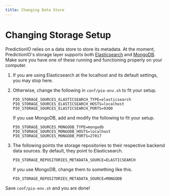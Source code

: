 ```yaml
---
title: Changing Data Store
---
```


Changing Storage Setup
===================

PredictionIO relies on a data store to store its metadata. At the moment, PredictionIO's storage layer supports both [Elasticsearch](http://www.elasticsearch.org/) and [MongoDB](http://www.mongodb.org/). Make sure you have one of these running and functioning properly on your computer.

1. If you are using Elasticsearch at the localhost and its default settings, you may stop here.

2. Otherwise, change the following in `conf/pio-env.sh` to fit your setup.

   ```
   PIO_STORAGE_SOURCES_ELASTICSEARCH_TYPE=elasticsearch
   PIO_STORAGE_SOURCES_ELASTICSEARCH_HOSTS=localhost
   PIO_STORAGE_SOURCES_ELASTICSEARCH_PORTS=9300
   ```

   If you use MongoDB, add and modify the following to fit your setup.

   ```
   PIO_STORAGE_SOURCES_MONGODB_TYPE=mongodb
   PIO_STORAGE_SOURCES_MONGODB_HOSTS=localhost
   PIO_STORAGE_SOURCES_MONGODB_PORTS=27017
   ```

3. The following points the storage repositories to their respective backend
   data sources. By default, they point to Elasticsearch.

   ```
   PIO_STORAGE_REPOSITORIES_METADATA_SOURCE=ELASTICSEARCH
   ```

   If you use MongoDB, change them to something like this.

   ```
   PIO_STORAGE_REPOSITORIES_METADATA_SOURCE=MONGODB
   ```

Save ``conf/pio-env.sh`` and you are done!
